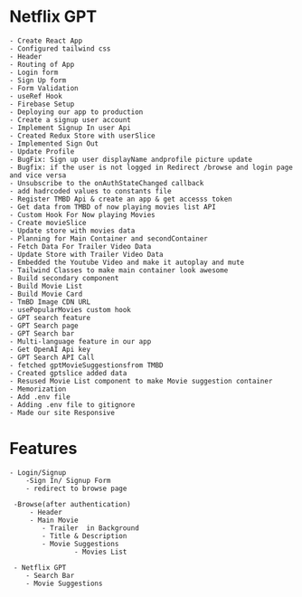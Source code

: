 # Netflix GPT

    - Create React App
    - Configured tailwind css
    - Header
    - Routing of App
    - Login form
    - Sign Up form
    - Form Validation
    - useRef Hook
    - Firebase Setup
    - Deploying our app to production
    - Create a signup user account
    - Implement Signup In user Api
    - Created Redux Store with userSlice
    - Implemented Sign Out
    - Update Profile
    - BugFix: Sign up user displayName andprofile picture update
    - Bugfix: if the user is not logged in Redirect /browse and login page and vice versa
    - Unsubscribe to the onAuthStateChanged callback
    - add hadrcoded values to constants file
    - Register TMBD Api & create an app & get accesss token
    - Get data from TMBD of now playing movies list API
    - Custom Hook For Now playing Movies
    - Create movieSlice
    - Update store with movies data
    - Planning for Main Container and secondContainer
    - Fetch Data For Trailer Video Data
    - Update Store with Trailer Video Data
    - Embedded the Youtube Video and make it autoplay and mute
    - Tailwind Classes to make main container look awesome
    - Build secondary component
    - Build Movie List
    - Build Movie Card
    - TmBD Image CDN URL
    - usePopularMovies custom hook
    - GPT search feature
    - GPT Search page
    - GPT Search bar
    - Multi-language feature in our app
    - Get OpenAI Api key
    - GPT Search API Call
    - fetched gptMovieSuggestionsfrom TMBD
    - Created gptslice added data
    - Resused Movie List component to make Movie suggestion container
    - Memorization
    - Add .env file
    - Adding .env file to gitignore
    - Made our site Responsive
    

# Features
     
    - Login/Signup
        -Sign In/ Signup Form
        - redirect to browse page

     -Browse(after authentication)
         - Header
         - Main Movie
            - Trailer  in Background
            - Title & Description
            - Movie Suggestions
                    - Movies List

     - Netflix GPT
        - Search Bar
        - Movie Suggestions